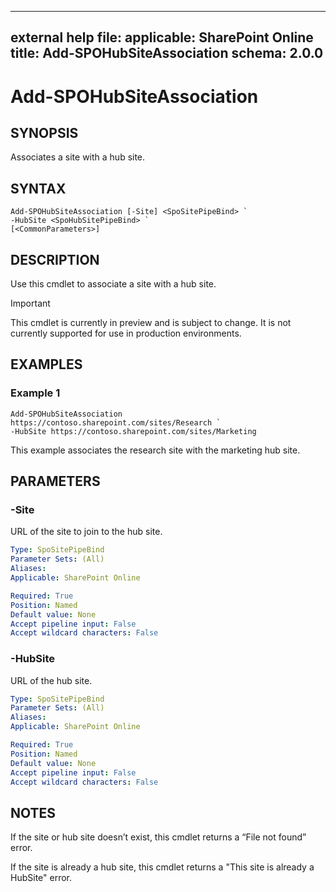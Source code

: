  ---
external help file: 
applicable: SharePoint Online
title: Add-SPOHubSiteAssociation
schema: 2.0.0
---

# Add-SPOHubSiteAssociation

## SYNOPSIS
Associates a site with a hub site.

## SYNTAX

```
Add-SPOHubSiteAssociation [-Site] <SpoSitePipeBind> `
-HubSite <SpoHubSitePipeBind> `
[<CommonParameters>]
```

## DESCRIPTION
Use this cmdlet to associate a site with a hub site.

> [!IMPORTANT]
> This cmdlet is currently in preview and is subject to change. It is not currently supported for use in production environments.

## EXAMPLES

### Example 1

```
Add-SPOHubSiteAssociation https://contoso.sharepoint.com/sites/Research `
-HubSite https://contoso.sharepoint.com/sites/Marketing 
```

This example associates the research site with the marketing hub site.

## PARAMETERS

### -Site

URL of the site to join to the hub site.

```yaml
Type: SpoSitePipeBind
Parameter Sets: (All)
Aliases: 
Applicable: SharePoint Online

Required: True
Position: Named
Default value: None
Accept pipeline input: False
Accept wildcard characters: False
```

### -HubSite

URL of the hub site.

```yaml
Type: SpoSitePipeBind
Parameter Sets: (All)
Aliases: 
Applicable: SharePoint Online

Required: True
Position: Named
Default value: None
Accept pipeline input: False
Accept wildcard characters: False
```

## NOTES

If the site or hub site doesn’t exist, this cmdlet returns a “File not found” error.

If the site is already a hub site, this cmdlet returns a "This site is already a HubSite" error.
